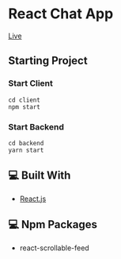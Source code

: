 # React Chat App

[Live](https://osman-react-chat.netlify.app/)

## Starting Project

### Start Client
```
cd client
npm start
```
### Start Backend
```
cd backend
yarn start
```

## 💻 Built With

- [React.js](https://reactjs.org/)

## 💻 Npm Packages

- react-scrollable-feed
